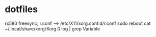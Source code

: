 # dotfiles

rx580 freesync;
r.conf --> /etc/X11/xorg.conf.d/r.conf
sudo reboot
cat ~/.local/share/xorg/Xorg.0.log | grep Variable
